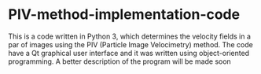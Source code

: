 # PIV-method-implementation-code
This is a code written in Python 3, which determines the velocity fields in a par of images using the PIV (Particle Image Velocimetry) method.
The code have a Qt graphical user interface and it was written using object-oriented programming. 
A better description of the program will be made soon
